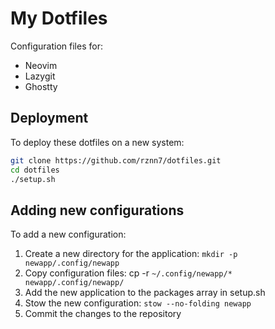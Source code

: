 # My Dotfiles

Configuration files for:
- Neovim
- Lazygit
- Ghostty

## Deployment

To deploy these dotfiles on a new system:

```bash
git clone https://github.com/rznn7/dotfiles.git
cd dotfiles
./setup.sh
```

## Adding new configurations

To add a new configuration:

1. Create a new directory for the application: `mkdir -p newapp/.config/newapp`
2. Copy configuration files: cp -r `~/.config/newapp/* newapp/.config/newapp/`
3. Add the new application to the packages array in setup.sh
4. Stow the new configuration: `stow --no-folding newapp`
5. Commit the changes to the repository
